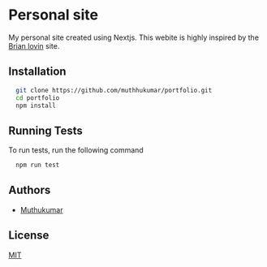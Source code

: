 
# Personal site

My personal site created using Nextjs. This webite is highly inspired by the [Brian lovin](https://brianlovin.com/) site.


## Installation

```bash
  git clone https://github.com/muthhukumar/portfolio.git
  cd portfolio
  npm install
```
    
## Running Tests

To run tests, run the following command

```bash
  npm run test
```

## Authors

- [Muthukumar](https://www.github.com/muthhukumar)

  
## License

[MIT](https://github.com/muthhukumar/portfolio/blob/main/LICENSE)

  
